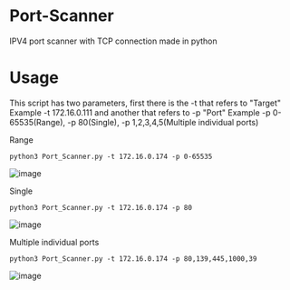 # Port-Scanner

IPV4 port scanner with TCP connection made in python

# Usage

This script has two parameters, first there is the -t that refers to "Target" Example -t 172.16.0.111 and another that refers to -p "Port" Example -p 0-65535(Range), -p 80(Single), -p 1,2,3,4,5(Multiple individual ports)

Range

```
python3 Port_Scanner.py -t 172.16.0.174 -p 0-65535
```

![image](https://github.com/MT-256/Port-Scanner/assets/127991386/65ff16cf-f900-49f4-9c68-3b553e89d42d)


Single

```
python3 Port_Scanner.py -t 172.16.0.174 -p 80
```

![image](https://github.com/MT-256/Port-Scanner/assets/127991386/d7e6141f-5081-4792-83fd-5e2fe7e0eac5)


Multiple individual ports

```
python3 Port_Scanner.py -t 172.16.0.174 -p 80,139,445,1000,39
```

![image](https://github.com/MT-256/Port-Scanner/assets/127991386/0830bad9-e79a-472a-8c1c-cc45edf2135b)
